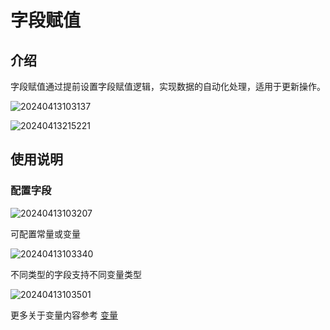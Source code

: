 # 字段赋值

## 介绍

字段赋值通过提前设置字段赋值逻辑，实现数据的自动化处理，适用于更新操作。

![20240413103137](https://static-docs.nocobase.com/20240413103137.png)

![20240413215221](https://static-docs.nocobase.com/20240413215221.png)
## 使用说明

### 配置字段

![20240413103207](https://static-docs.nocobase.com/20240413103207.png)

可配置常量或变量

![20240413103340](https://static-docs.nocobase.com/20240413103340.png)

不同类型的字段支持不同变量类型

![20240413103501](https://static-docs.nocobase.com/20240413103501.png)

更多关于变量内容参考 [变量](/handbook/ui/variables)

